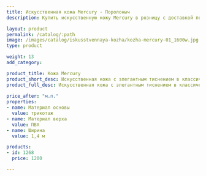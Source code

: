 ```yaml
---
title: Искусственная кожа Mercury - Поролоныч
description: Купить искусственную кожу Mercury в розницу с доставкой по Москве.

layout: product
permalink: /catalog/:path
image: /images/catalog/iskusstvennaya-kozha/kozha-mercury-01_1600w.jpg
type: product

weight: 13
add_category: 

product_title: Кожа Mercury
product_short_desc: Искусственная кожа с элегантным тиснением в классическом стиле. Качественно имитирует внешний вид натуральной кожи.
product_full_desc: Искусственная кожа с элегантным тиснением в классическом стиле. Качественно имитирует внешний вид натуральной кожи.
        
price_after: "м.п."
properties:
- name: Материал основы
  value: трикотаж
- name: Материал верха
  value: ПВХ
- name: Ширина
  value: 1,4 м

products:
- id: 1268
  price: 1200

---
```

